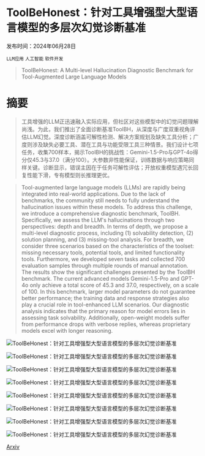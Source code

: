 # ToolBeHonest：针对工具增强型大型语言模型的多层次幻觉诊断基准

发布时间：2024年06月28日

`LLM应用` `人工智能` `软件开发`

> ToolBeHonest: A Multi-level Hallucination Diagnostic Benchmark for Tool-Augmented Large Language Models

# 摘要

> 工具增强的LLM正迅速融入实际应用，但社区对这些模型中的幻觉问题理解尚浅。为此，我们推出了全面诊断基准ToolBH，从深度与广度双重视角评估LLM幻觉。深度诊断涵盖可解性检测、解决方案规划及缺失工具分析；广度则涉及缺失必要工具、潜在工具与功能受限工具三种情景。我们设计七项任务，收集700样本，揭示ToolBH的挑战性：Gemini-1.5-Pro与GPT-4o得分仅45.3与37.0（满分100）。大参数非性能保证，训练数据与响应策略同样关键。诊断显示，错误主因在于任务可解性评估；开放权重模型遇冗长回复性能下滑，专有模型则长推理更优。

> Tool-augmented large language models (LLMs) are rapidly being integrated into real-world applications. Due to the lack of benchmarks, the community still needs to fully understand the hallucination issues within these models. To address this challenge, we introduce a comprehensive diagnostic benchmark, ToolBH. Specifically, we assess the LLM's hallucinations through two perspectives: depth and breadth. In terms of depth, we propose a multi-level diagnostic process, including (1) solvability detection, (2) solution planning, and (3) missing-tool analysis. For breadth, we consider three scenarios based on the characteristics of the toolset: missing necessary tools, potential tools, and limited functionality tools. Furthermore, we developed seven tasks and collected 700 evaluation samples through multiple rounds of manual annotation. The results show the significant challenges presented by the ToolBH benchmark. The current advanced models Gemini-1.5-Pro and GPT-4o only achieve a total score of 45.3 and 37.0, respectively, on a scale of 100. In this benchmark, larger model parameters do not guarantee better performance; the training data and response strategies also play a crucial role in tool-enhanced LLM scenarios. Our diagnostic analysis indicates that the primary reason for model errors lies in assessing task solvability. Additionally, open-weight models suffer from performance drops with verbose replies, whereas proprietary models excel with longer reasoning.

![ToolBeHonest：针对工具增强型大型语言模型的多层次幻觉诊断基准](../../../paper_images/2406.20015/x1.png)

![ToolBeHonest：针对工具增强型大型语言模型的多层次幻觉诊断基准](../../../paper_images/2406.20015/x2.png)

![ToolBeHonest：针对工具增强型大型语言模型的多层次幻觉诊断基准](../../../paper_images/2406.20015/x3.png)

![ToolBeHonest：针对工具增强型大型语言模型的多层次幻觉诊断基准](../../../paper_images/2406.20015/x4.png)

![ToolBeHonest：针对工具增强型大型语言模型的多层次幻觉诊断基准](../../../paper_images/2406.20015/x5.png)

![ToolBeHonest：针对工具增强型大型语言模型的多层次幻觉诊断基准](../../../paper_images/2406.20015/x6.png)

![ToolBeHonest：针对工具增强型大型语言模型的多层次幻觉诊断基准](../../../paper_images/2406.20015/x7.png)

![ToolBeHonest：针对工具增强型大型语言模型的多层次幻觉诊断基准](../../../paper_images/2406.20015/x8.png)

[Arxiv](https://arxiv.org/abs/2406.20015)